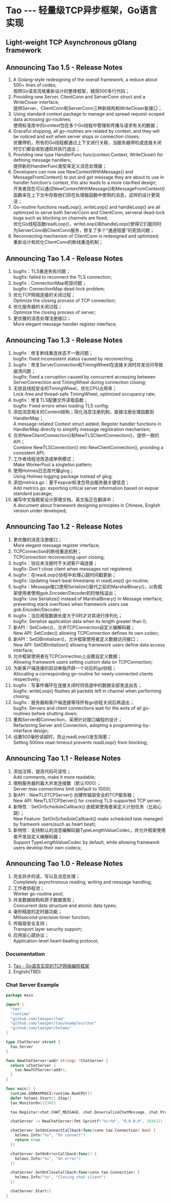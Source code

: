 Tao --- 轻量级TCP异步框架，Go语言实现
===========================================

## Light-weight TCP Asynchronous gOlang framework

Announcing Tao 1.5 - Release Notes
--------
1. A Golang-style redesigning of the overall framework, a reduce about 500+ lines of codes;<br/>
按照Go语言风格重新设计的整体框架，精简500多行代码；
2. Providing new Server, ClientConn and ServerConn struct and a WriteCloser interface;<br/>
提供Server，ClientConn和ServerConn三种新结构和WriteCloser新接口；
3. Using standard context package to manage and spread request-scoped data acrossing go-routines;<br/>
使用标准库中的context包在多个Go线程中管理和传播与请求有关的数据；
4. Graceful stopping, all go-routines are related by context, and they will be noticed and exit when server stops or connection closes;<br/>
优雅停机，所有的Go线程都通过上下文进行关联，当服务器停机或连接关闭时它们都会收到通知并执行退出；
5. Providing new type HandlerFunc func(context.Context, WriteCloser) for defining message handlers;<br/>
提供新的HandlerFunc类型来定义消息处理器；
6. Developers can now use NewContextWithMessage() and MessageFromContext() to put and get message they are about to use in handler function's context, this also leads to a more clarified design;<br/>
开发者现在可以通过NewContextWithMessage()和MessageFromContext()函数来在上下文中存取他们将在处理器函数中使用的消息，这样的设计更简洁；
7. Go-routine functions readLoop(), writeLoop() and handleLoop() are all optimized to serve both ServerConn and ClientConn, serveral dead-lock bugs such as blocking on channels are fixed;<br/>
优化Go线程函数readLoop()，writeLoop()和handleLoop()使得它们能同时为ServerConn和ClientConn服务，修复了多个“通道阻塞”的死锁问题；
8. Reconnecting mechanism of ClientConn is redesigned and optimized;<br/>
重新设计和优化ClientConn的断线重连机制；

Announcing Tao 1.4 - Release Notes
--------
1. bugfix：TLS重连失败问题；<br/>
bugfix: failed to reconnect the TLS connection;
2. bugfix：ConnectionMap死锁问题；<br/>
bugfix: ConnectionMap dead-lock problem;
3. 优化TCP网络连接的关闭过程；<br/>
Optimize the closing process of TCP connection;
4. 优化服务器的关闭过程；<br/>
Optimize the closing process of server;
5. 更优雅的消息处理注册接口；<br/>
More elegant message handler register interface;

Announcing Tao 1.3 - Release Notes
--------
1. bugfix：修复断线重连状态不一致问题；<br/>
bugfix: fixed inconsistent status caused by reconnecting;
2. bugfix：修复ServerConnection和TimingWheel在连接关闭时并发访问导致崩溃问题；<br/>
bugfix: fixed a corruption caused by concurrent accessing between ServerConnection and TimingWheel during connection closing;
3. 无锁且线程安全的TimingWheel，优化CPU占用率；<br/>
Lock-free and thread-safe TimingWheel, optimized occupancy rate;<br/>
4. bugfix：修复TLS配置文件读取函数；<br/>
bugfix: Fixed errors when loading TLS config;
5. 添加消息相关的Context结构；简化消息注册机制，直接注册处理函数到HandlerMap；<br/>
A message-related Context struct added; Register handler functions in HandlerMap directly to simplify message registration mechanism;
6. 合并NewClientConnection()和NewTLSClientConnection()，提供一致的API；<br/>
Combine NewTLSConnection() into NewClientConnection(), providing a consistent API;
7. 工作者线程池改造成单例模式；<br/>
Make WorkerPool a singleton pattern;
8. 使用Holmes日志库代替glog；<br/>
Using Holmes logging package instead of glog;
9. 添加metrics.go：基于expvar标准包导出服务器关键信息；<br/>
Add metrics.go: exporting critical server information based on expvar standard pacakge;
10. 编写中文版框架设计原理文档，英文版正在翻译中；<br/>
A document about framework designing principles in Chinese, English version under developed;

Announcing Tao 1.2 - Release Notes
--------
1. 更优雅的消息注册接口；<br/>
More elegant message register interface;
2. TCPConnection的断线重连机制；<br/>
TCPConnection reconnecting upon closing;
3. bugfix：协议未注册时不关闭客户端连接；<br/>
bugfix: Don't close client when messages not registered;
4. bugfix：在readLoop()协程中处理心跳时间戳更新；<br/>
bugfix: Updating heart-beat timestamp in readLoop() go-routine;
5. bugfix：Message接口使用Serialize()替代之前的MarshalBinary()，以免框架使用者使用gob.Encoder/Decoder的时候栈溢出；<br/>
bugfix: Use Serialize() instead of MarshalBinary() in Message interface, preventing stack overflows when framework users use gob.Encoder/Decoder;
6. bugfix：当应用层数据长度大于0时才对其进行序列化；<br/>
bugfix: Serialize application data when its length greater than 0;
7. 新API：SetCodec()，允许TCPConnection自定义编解码器；<br/>
New API: SetCodec() allowing TCPConnection defines its own codec;
8. 新API：SetDBInitializer()，允许框架使用者定义数据访问接口；<br/>
New API: SetDBInitializer() allowing framework users define data access interface;
9. 允许框架使用者在TCPConnection上设置自定义数据；<br/>
Allowing framework users setting custom data on TCPConnection;
10. 为新客户端连接的启动单独开辟一个对应的go协程；<br/>
Allocating a corresponding go-routine for newly-connected clients respectively;
11. bugfix：写事件循环在连接关闭时将信道中的数据全部发送出去；<br/>
bugfix: writeLoop() flushes all packets left in channel when performing closing;
12. bugfix：服务器和客户端连接等待所有go协程关闭后再退出；<br/>
bugfix: Servers and client connections wait for the exits of all go-routines before shutting down;
13. 重构Server和Connection，采用针对接口编程的设计；<br/>
Refactoring Server and Connection, adopting a programming-by-interface design;
14. 设置500毫秒读超时，防止readLoop()发生阻塞；<br/>
Setting 500ms read-timeout prevents readLoop() from blocking;

Announcing Tao 1.1 - Release Notes
--------
1. 添加注释，提高代码可读性；<br/>
Add comments, make it more readable;
2. 限制服务器的最大并发连接数（默认1000）；<br/>
Server max connections limit (default to 1000);
3. 新API：NewTLSTCPServer() 创建传输层安全的TCP服务器；<br/>
New API: NewTLSTCPServer() for creating TLS-supported TCP server;
4. 新特性：SetOnScheduleCallback() 由框架使用者来定义计划任务（比如心跳）；<br/>
New Feature: SetOnScheduleCallback() make scheduled task managed by framwork users(such as heart beat);
5. 新特性：支持默认的消息编解码器TypeLengthValueCodec，并允许框架使用者开发自定义编解码器； <br/>
Support TypeLengthValueCodec by default, while allowing framework users develop  their own codecs;

Announcing Tao 1.0 - Release Notes
--------
1. 完全异步的读，写以及消息处理；<br/>
Completely asynchronous reading, writing and message handling;
2. 工作者协程池；<br/>
Worker go-routine pool;
3. 并发数据结构和原子数据类型；<br/>
Concurrent data structure and atomic data types;
4. 毫秒精度的定时器功能；<br/>
Millisecond-precision timer function;
5. 传输层安全支持；<br/>
Transport layer security support;
6. 应用层心跳协议；<br/>
Application-level heart-beating protocol;

### Documentation
1. [Tao - Go语言实现的TCP网络编程框架](http://www.jianshu.com/p/c322edca985f)
2. English(TBD)

### Chat Server Example

```go
package main

import (
  "fmt"
  "runtime"
  "github.com/leesper/tao"
  "github.com/leesper/tao/examples/chat"
  "github.com/leesper/holmes"
)

type ChatServer struct {
  tao.Server
}

func NewChatServer(addr string) *ChatServer {
  return &ChatServer {
    tao.NewTCPServer(addr),
  }
}

func main() {
  runtime.GOMAXPROCS(runtime.NumCPU())
  defer holmes.Start().Stop()
  tao.MonitorOn(12345)

  tao.Register(chat.CHAT_MESSAGE, chat.DeserializeChatMessage, chat.ProcessChatMessage)

  chatServer := NewChatServer(fmt.Sprintf("%s:%d", "0.0.0.0", 18341))

  chatServer.SetOnConnectCallback(func(conn tao.Connection) bool {
    holmes.Info("%s", "On connect")
    return true
  })

  chatServer.SetOnErrorCallback(func() {
    holmes.Info("%s", "On error")
  })

  chatServer.SetOnCloseCallback(func(conn tao.Connection) {
    holmes.Info("%s", "Closing chat client")
  })

  chatServer.Start()
}
```

